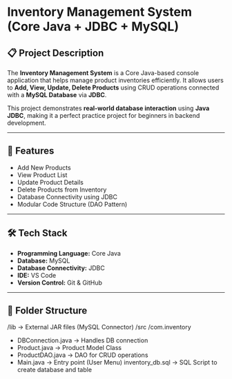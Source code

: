 # Inventory Management System (Core Java + JDBC + MySQL)

## 📋 Project Description
The **Inventory Management System** is a Core Java-based console application that helps manage product inventories efficiently. It allows users to **Add, View, Update, Delete Products** using CRUD operations connected with a **MySQL Database** via **JDBC**.

This project demonstrates **real-world database interaction** using **Java JDBC**, making it a perfect practice project for beginners in backend development.

---

## 🚀 Features
- Add New Products
- View Product List
- Update Product Details
- Delete Products from Inventory
- Database Connectivity using JDBC
- Modular Code Structure (DAO Pattern)

---

## 🛠️ Tech Stack
- **Programming Language:** Core Java
- **Database:** MySQL
- **Database Connectivity:** JDBC
- **IDE:** VS Code
- **Version Control:** Git & GitHub

---

## 📂 Folder Structure
/lib → External JAR files (MySQL Connector)
/src
/com.inventory
- DBConnection.java → Handles DB connection
- Product.java → Product Model Class
- ProductDAO.java → DAO for CRUD operations
- Main.java → Entry point (User Menu)
inventory_db.sql → SQL Script to create database and table
